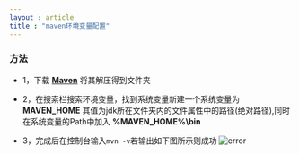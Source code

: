 ```yaml
---
layout : article
title : "maven环境变量配置"
---
```


### 方法

* 1，下载
**[Maven](https://pan.baidu.com/s/1fw7OAFIwdV4FET2ghyaXpA?pwd=7lpg)**
将其解压得到文件夹

* 2，在搜索栏搜索环境变量，找到系统变量新建一个系统变量为
**MAVEN_HOME**
其值为jdk所在文件夹内的文件属性中的路径(绝对路径),同时在系统变量的Path中加入
**%MAVEN_HOME%\bin**

* 3，完成后在控制台输入`mvn -v`若输出如下图所示则成功
![error](https://raw.githubusercontent.com/BugLeesir/image_host01/main/blogs_img/%E5%B1%8F%E5%B9%95%E6%88%AA%E5%9B%BE%202022-11-25%20234353.png)
